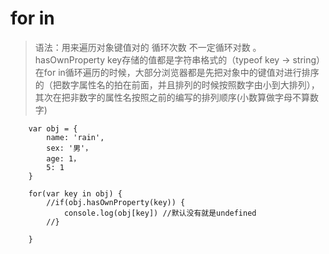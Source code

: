 
# for in
> 语法：用来遍历对象键值对的
> 循环次数 不一定循环对数 。hasOwnProperty
> key存储的值都是字符串格式的（typeof key -> string）
> 在for in循环遍历的时候，大部分浏览器都是先把对象中的键值对进行排序的（把数字属性名的拍在前面，并且排列的时候按照数字由小到大排列），其次在把非数字的属性名按照之前的编写的排列顺序(小数算做字母不算数字)
> 
```
	var obj = {
		name: 'rain',
		sex: '男'，
		age: 1，
		5: 1
	}
	
	for(var key in obj) {
		//if(obj.hasOwnProperty(key)) {
			console.log(obj[key]) //默认没有就是undefined
		//}
		
	}
```